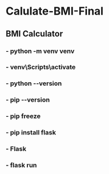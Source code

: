 # Calulate-BMI-Final
## BMI Calculator 

### - python -m venv venv
### - venv\Scripts\activate
### - python --version
### - pip --version
### - pip freeze
### - pip install flask
### - Flask
### - flask run

